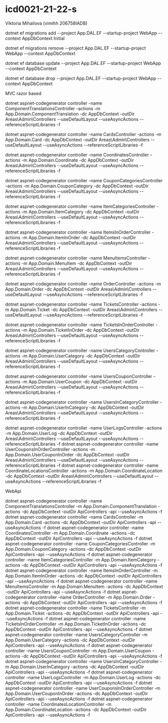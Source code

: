 # icd0021-21-22-s
Viktoria Mihailova (vimihh 206758IADB)

dotnet ef migrations add --project App.DAL.EF --startup-project WebApp --context AppDbContext Initial

dotnet ef migrations remove --project App.DAL.EF --startup-project WebApp --context AppDbContext

dotnet ef database update --project App.DAL.EF --startup-project WebApp --context AppDbContext

dotnet ef database drop --project App.DAL.EF --startup-project WebApp --context AppDbContext


MVC razor based

dotnet aspnet-codegenerator controller -name ComponentTranslationsController       -actions -m  App.Domain.ComponentTranslation    -dc AppDbContext -outDir Areas\Admin\Controllers --useDefaultLayout --useAsyncActions --referenceScriptLibraries -f

dotnet aspnet-codegenerator controller -name CardsController       -actions -m  App.Domain.Card    -dc AppDbContext -outDir Areas\Admin\Controllers --useDefaultLayout --useAsyncActions --referenceScriptLibraries -f

dotnet aspnet-codegenerator controller -name CoordinatesController       -actions -m  App.Domain.Coordinate    -dc AppDbContext -outDir Areas\Admin\Controllers --useDefaultLayout --useAsyncActions --referenceScriptLibraries -f

dotnet aspnet-codegenerator controller -name CouponCategoriesController       -actions -m  App.Domain.CouponCategory    -dc AppDbContext -outDir Areas\Admin\Controllers --useDefaultLayout --useAsyncActions --referenceScriptLibraries -f

dotnet aspnet-codegenerator controller -name ItemCategoriesController       -actions -m  App.Domain.ItemCategory    -dc AppDbContext -outDir Areas\Admin\Controllers --useDefaultLayout --useAsyncActions --referenceScriptLibraries -f

dotnet aspnet-codegenerator controller -name ItemsInOrderController       -actions -m  App.Domain.ItemInOrder    -dc AppDbContext -outDir Areas\Admin\Controllers --useDefaultLayout --useAsyncActions --referenceScriptLibraries -f

dotnet aspnet-codegenerator controller -name MenuItemsController       -actions -m  App.Domain.MenuItem    -dc AppDbContext -outDir Areas\Admin\Controllers --useDefaultLayout --useAsyncActions --referenceScriptLibraries -f

dotnet aspnet-codegenerator controller -name OrderController       -actions -m  App.Domain.Order    -dc AppDbContext -outDir Areas\Admin\Controllers --useDefaultLayout --useAsyncActions --referenceScriptLibraries -f

dotnet aspnet-codegenerator controller -name TicketsController       -actions -m  App.Domain.Ticket    -dc AppDbContext -outDir Areas\Admin\Controllers --useDefaultLayout --useAsyncActions --referenceScriptLibraries -f

dotnet aspnet-codegenerator controller -name TicketsInOrderController       -actions -m  App.Domain.TicketInOrder    -dc AppDbContext -outDir Areas\Admin\Controllers --useDefaultLayout --useAsyncActions --referenceScriptLibraries -f

dotnet aspnet-codegenerator controller -name UsersCategoryController       -actions -m  App.Domain.UserCategory    -dc AppDbContext -outDir Areas\Admin\Controllers --useDefaultLayout --useAsyncActions --referenceScriptLibraries -f

dotnet aspnet-codegenerator controller -name UsersCouponController       -actions -m  App.Domain.UserCoupon    -dc AppDbContext -outDir Areas\Admin\Controllers --useDefaultLayout --useAsyncActions --referenceScriptLibraries -f

dotnet aspnet-codegenerator controller -name UsersInCategoryController       -actions -m  App.Domain.UserInCategory    -dc AppDbContext -outDir Areas\Admin\Controllers --useDefaultLayout --useAsyncActions --referenceScriptLibraries -f

dotnet aspnet-codegenerator controller -name UserLogsController       -actions -m  App.Domain.UserLog    -dc AppDbContext -outDir Areas\Admin\Controllers --useDefaultLayout --useAsyncActions --referenceScriptLibraries -f
dotnet aspnet-codegenerator controller -name UserCouponsInOrderController       -actions -m  App.Domain.UserCouponInOrder    -dc AppDbContext -outDir Areas\Admin\Controllers --useDefaultLayout --useAsyncActions --referenceScriptLibraries -f
dotnet aspnet-codegenerator controller -name CoordinateLocationsController       -actions -m  App.Domain.CoordinateLocation    -dc AppDbContext -outDir Areas\Admin\Controllers --useDefaultLayout --useAsyncActions --referenceScriptLibraries -f


WebApi 

dotnet aspnet-codegenerator controller -name ComponentTranslationsController     -m App.Domain.ComponentTranslation     -actions -dc AppDbContext -outDir ApiControllers -api --useAsyncActions  -f
dotnet aspnet-codegenerator controller -name CardsController     -m App.Domain.Card     -actions -dc AppDbContext -outDir ApiControllers -api --useAsyncActions  -f
dotnet aspnet-codegenerator controller -name CoordinatesController     -m App.Domain.Coordinate     -actions -dc AppDbContext -outDir ApiControllers -api --useAsyncActions  -f
dotnet aspnet-codegenerator controller -name CouponCategoriesController     -m App.Domain.CouponCategory     -actions -dc AppDbContext -outDir ApiControllers -api --useAsyncActions  -f
dotnet aspnet-codegenerator controller -name ItemCategoriesController     -m App.Domain.ItemCategory     -actions -dc AppDbContext -outDir ApiControllers -api --useAsyncActions  -f
dotnet aspnet-codegenerator controller -name ItemsInOrderController     -m App.Domain.ItemInOrder     -actions -dc AppDbContext -outDir ApiControllers -api --useAsyncActions  -f
dotnet aspnet-codegenerator controller -name MenuItemsController     -m App.Domain.MenuItem     -actions -dc AppDbContext -outDir ApiControllers -api --useAsyncActions  -f
dotnet aspnet-codegenerator controller -name OrderController     -m App.Domain.Order     -actions -dc AppDbContext -outDir ApiControllers -api --useAsyncActions  -f
dotnet aspnet-codegenerator controller -name TicketsController     -m App.Domain.Ticket     -actions -dc AppDbContext -outDir ApiControllers -api --useAsyncActions  -f
dotnet aspnet-codegenerator controller -name TicketsInOrderController     -m App.Domain.TicketInOrder     -actions -dc AppDbContext -outDir ApiControllers -api --useAsyncActions  -f
dotnet aspnet-codegenerator controller -name UsersCategoryController     -m App.Domain.UserCategory     -actions -dc AppDbContext -outDir ApiControllers -api --useAsyncActions  -f
dotnet aspnet-codegenerator controller -name UsersCouponController     -m App.Domain.UserCoupon     -actions -dc AppDbContext -outDir ApiControllers -api --useAsyncActions  -f
dotnet aspnet-codegenerator controller -name UsersInCategoryController     -m App.Domain.UserInCategory     -actions -dc AppDbContext -outDir ApiControllers -api --useAsyncActions  -f
dotnet aspnet-codegenerator controller -name UserLogsController     -m App.Domain.UserLog     -actions -dc AppDbContext -outDir ApiControllers -api --useAsyncActions  -f
dotnet aspnet-codegenerator controller -name UserCouponsInOrderController     -m App.Domain.UserCouponInOrder     -actions -dc AppDbContext -outDir ApiControllers -api --useAsyncActions  -f
dotnet aspnet-codegenerator controller -name CoordinatesLocationController     -m App.Domain.CoordinateLocation     -actions -dc AppDbContext -outDir ApiControllers -api --useAsyncActions  -f